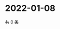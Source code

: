 # 2022-01-08

共 0 条

<!-- BEGIN WEIBO -->
<!-- 最后更新时间 Sat Jan 08 2022 02:17:45 GMT+0800 (China Standard Time) -->

<!-- END WEIBO -->

